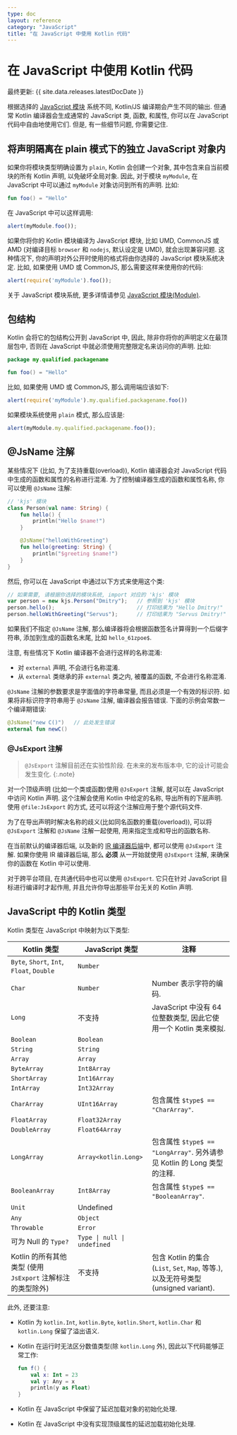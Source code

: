 ```yaml
---
type: doc
layout: reference
category: "JavaScript"
title: "在 JavaScript 中使用 Kotlin 代码"
---
```


# 在 JavaScript 中使用 Kotlin 代码

最终更新: {{ site.data.releases.latestDocDate }}

根据选择的 [JavaScript 模块](js-modules.html) 系统不同, Kotlin/JS 编译期会产生不同的输出.
但通常 Kotlin 编译器会生成通常的 JavaScript 类, 函数, 和属性, 你可以在 JavaScript 代码中自由地使用它们.
但是, 有一些细节问题, 你需要记住.

## 将声明隔离在 plain 模式下的独立 JavaScript 对象内

如果你将模块类型明确设置为 `plain`, Kotlin 会创建一个对象,
其中包含来自当前模块的所有 Kotlin 声明, 以免破坏全局对象.
因此, 对于模块 `myModule`, 在 JavaScript 中可以通过 `myModule` 对象访问到所有的声明.
比如:

```kotlin
fun foo() = "Hello"
```

在 JavaScript 中可以这样调用:

```javascript
alert(myModule.foo());
```

如果你将你的 Kotlin 模块编译为 JavaScript 模块, 比如 UMD, CommonJS 或 AMD
(对编译目标 `browser` 和 `nodejs`, 默认设定是 UMD), 就会出现兼容问题.
这种情况下, 你的声明对外公开时使用的格式将由你选择的 JavaScript 模块系统决定.
比如, 如果使用 UMD 或 CommonJS, 那么需要这样来使用你的代码:

```javascript
alert(require('myModule').foo());
```

关于 JavaScript 模块系统, 更多详情请参见 [JavaScript 模块(Module)](js-modules.html).

## 包结构

Kotlin 会将它的包结构公开到 JavaScript 中, 因此, 除非你将你的声明定义在最顶层包中,
否则在 JavaScript 中就必须使用完整限定名来访问你的声明. 比如:

```kotlin
package my.qualified.packagename

fun foo() = "Hello"
```

比如, 如果使用 UMD 或 CommonJS, 那么调用端应该如下:

```javascript
alert(require('myModule').my.qualified.packagename.foo())
```

如果模块系统使用 `plain` 模式, 那么应该是:

```javascript
alert(myModule.my.qualified.packagename.foo());
```

## @JsName 注解

某些情况下 (比如, 为了支持重载(overload)), Kotlin 编译器会对 JavaScript 代码中生成的函数和属性的名称进行混淆.
为了控制编译器生成的函数和属性名称, 你可以使用 `@JsName` 注解:

```kotlin
// 'kjs' 模块
class Person(val name: String) {
    fun hello() {
        println("Hello $name!")
    }

    @JsName("helloWithGreeting")
    fun hello(greeting: String) {
        println("$greeting $name!")
    }
}
```

然后, 你可以在 JavaScript 中通过以下方式来使用这个类:

```javascript
// 如果需要, 请根据你选择的模块系统, import 对应的 'kjs' 模块
var person = new kjs.Person("Dmitry");   // 参照到 'kjs' 模块
person.hello();                          // 打印结果为 "Hello Dmitry!"
person.helloWithGreeting("Servus");      // 打印结果为 "Servus Dmitry!"
```

如果我们不指定 `@JsName` 注解, 那么编译器将会根据函数签名计算得到一个后缀字符串,
添加到生成的函数名末尾, 比如 `hello_61zpoe$`.

注意, 有些情况下 Kotlin 编译器不会进行这样的名称混淆:
- 对 `external` 声明, 不会进行名称混淆.
- 从 `external` 类继承的非 `external` 类之内, 被覆盖的函数, 不会进行名称混淆.

`@JsName` 注解的参数要求是字面值的字符串常量, 而且必须是一个有效的标识符.
如果将非标识符字符串用于 `@JsName` 注解, 编译器会报告错误.
下面的示例会常数一个编译期错误:

```kotlin
@JsName("new C()")   // 此处发生错误
external fun newC()
```


### @JsExport 注解

> `@JsExport` 注解目前还在实验性阶段. 在未来的发布版本中, 它的设计可能会发生变化.
{:.note}

对一个顶级声明 (比如一个类或函数)使用 `@JsExport` 注解, 就可以在 JavaScript 中访问 Kotlin 声明.
这个注解会使用 Kotlin 中给定的名称, 导出所有的下层声明.
使用 `@file:JsExport` 的方式, 还可以将这个注解应用于整个源代码文件.

为了在导出声明时解决名称的歧义(比如同名函数的重载(overload)),
可以将 `@JsExport` 注解和 `@JsName` 注解一起使用, 用来指定生成和导出的函数名称.

在当前默认的编译器后端, 以及新的 [IR 编译器后端](js-ir-compiler.html)中, 都可以使用 `@JsExport` 注解.
如果你使用 IR 编译器后端, 那么 **必须** 从一开始就使用 `@JsExport` 注解, 来确保你的函数在 Kotlin 中可以使用.

对于跨平台项目, 在共通代码中也可以使用 `@JsExport`.
它只在针对 JavaScript 目标进行编译时才起作用, 并且允许你导出那些平台无关的 Kotlin 声明.

## JavaScript 中的 Kotlin 类型

Kotlin 类型在 JavaScript 中映射为以下类型:

| Kotlin 类型                                                        | JavaScript 类型               | 注释                                                                     |
|------------------------------------------------------------------|-----------------------------|------------------------------------------------------------------------|
| `Byte`, `Short`, `Int`, `Float`, `Double`                        | `Number`                    |                                                                        |
| `Char`                                                           | `Number`                    | Number 表示字符的编码.                                                        |
| `Long`                                                           | 不支持                         | JavaScript 中没有 64 位整数类型, 因此它使用一个 Kotlin 类来模拟.                          |
| `Boolean`                                                        | `Boolean`                   |                                                                        |
| `String`                                                         | `String`                    |                                                                        |
| `Array`                                                          | `Array`                     |                                                                        |
| `ByteArray`                                                      | `Int8Array`                 |                                                                        |
| `ShortArray`                                                     | `Int16Array`                |                                                                        |
| `IntArray`                                                       | `Int32Array`                |                                                                        |
| `CharArray`                                                      | `UInt16Array`               | 包含属性 `$type$ == "CharArray"`.                                          |
| `FloatArray`                                                     | `Float32Array`              |                                                                        |
| `DoubleArray`                                                    | `Float64Array`              |                                                                        |
| `LongArray`                                                      | `Array<kotlin.Long>`        | 包含属性 `$type$ == "LongArray"`. 另外请参见 Kotlin 的 Long 类型的注释.               |
| `BooleanArray`                                                   | `Int8Array`                 | 包含属性 `$type$ == "BooleanArray"`.                                       |
| `Unit`                                                           | Undefined                   |                                                                        |
| `Any`                                                            | `Object`                    |                                                                        |
| `Throwable`                                                      | `Error`                     |                                                                        |
| 可为 Null 的 `Type?`                                                | `Type \| null \| undefined` |                                                                        |
| Kotlin 的所有其他类型 (使用 `JsExport` 注解标注的类型除外) | 不支持                         | 包含 Kotlin 的集合(`List`, `Set`, `Map`, 等等.), 以及无符号类型(unsigned variant). |


此外, 还要注意:

* Kotlin 为 `kotlin.Int`, `kotlin.Byte`, `kotlin.Short`, `kotlin.Char` 和 `kotlin.Long` 保留了溢出语义.
* Kotlin 在运行时无法区分数值类型(除 `kotlin.Long` 外), 因此以下代码能够正常工作:

  ```kotlin
  fun f() {
      val x: Int = 23
      val y: Any = x
      println(y as Float)
  }
  ```

* Kotlin 在 JavaScript 中保留了延迟加载对象的初始化处理.
* Kotlin 在 JavaScript 中没有实现顶级属性的延迟加载初始化处理.
